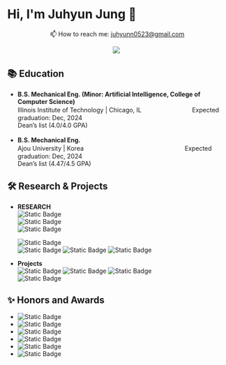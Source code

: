 # Hi, I'm Juhyun Jung 👋

<!--
<p align='center'>
   <a href="https://github-readme-stats.vercel.app/api?username=juhyunn0&show_icons=true&count_private=true"><img
           height=150
           src="https://github-readme-stats.vercel.app/api?username=juhyunn0&show_icons=true&count_private=true"/></a>
   <a href="https://github.com/juhyunn0/github-readme-stats"><img height=150
                                                                  src="https://github-readme-stats.vercel.app/api/top-langs/?username=juhyunn0&layout=compact"/></a>
</p>
-->

<p align='center'>
   📫 How to reach me: <a href='mailto:juhyunn0523@gmail.com'>juhyunn0523@gmail.com</a>
<p align='center'>
    <img
      src="https://img.shields.io/badge/juhyunn0523@gmail.com-D14836?style=for-the-badge&logo=gmail&logoColor=white"/>&nbsp
</p>

## 📚 Education 
<p style="line-height: 0.5;">

* **B.S. Mechanical Eng. (Minor: Artificial Intelligence, College of Computer Science)**  
Illinois Institute of Technology | Chicago, ILㅤㅤㅤㅤㅤㅤㅤㅤㅤExpected graduation: Dec, 2024  
Dean’s list (4.0/4.0 GPA)
<br><br>
* **B.S. Mechanical Eng.**  
Ajou University | KoreaㅤㅤㅤㅤㅤㅤㅤㅤㅤㅤㅤㅤㅤㅤㅤㅤㅤㅤExpected graduation: Dec, 2024  
Dean’s list (4.47/4.5 GPA)

</p>


## 🛠 Research & Projects  
* **RESEARCH**  
  <img alt="Static Badge" src="https://img.shields.io/badge/Computer_Vision_and_Multimedia_Laboratory_(CVM_Lab)_-Illinois_Institute_of_Technology_%7C_Chicago%2C_IL_May_2023_%E2%80%93_May_2024-blue">  
  <img alt="Static Badge" src="https://img.shields.io/badge/Advisor%3A_Dr._Yan_Yan-black"> <br>
  <img alt="Static Badge" src="https://img.shields.io/badge/In_the_CVM_lab%2C_I_conducted_a_research_project_focused_on_predicting_mouse_behavior_by_integrating_images_and_audio.-gray">

  <img alt="Static Badge" src="https://img.shields.io/badge/Multiscale_Bio%E2%80%93inspired_Technology_Laboratory_(MOST_Lab)-Ajou_University_%7C_Korea_%E3%85%A4%E3%85%A4_Jan_2022_%E2%80%93_June_2022-blue">  <br>
  <img alt="Static Badge" src="https://img.shields.io/badge/Advisor%3A_Dr._Je_%E2%80%93_sung_Koh-black">
  <img alt="Static Badge" src="https://img.shields.io/badge/Dielectric_Elastomer_Actuator_performance_project-gray">
  <img alt="Static Badge" src="https://img.shields.io/badge/In_MOST_lab%2C_I_did_a_research_project_related_to_DEA_performance_(Dielectric_Elastomer_Actuator)-gray">


* **Projects**  
  <img alt="Static Badge" src="https://img.shields.io/badge/Mapping_Chicago_Tax_Increment-Illinois_Institute_of_Technology_%7C_Chicago%2C_IL_%E3%85%A4%E3%85%A4%E3%85%A4%E3%85%A4_Jan_2024_%E2%80%93_May_2024-blue">
  <img alt="Static Badge" src="https://img.shields.io/badge/Automated_decision%E2%80%93making_system_of_scheduling-Illinois_Institute_of_Technology_%7C_Chicago_IL_%E3%85%A4%E3%85%A4%E3%85%A4%E3%85%A4_Jan_2023_%E2%80%93_April_2023-blue">
  <img alt="Static Badge" src="https://img.shields.io/badge/Autonomous_mobility_competition-Sep_2021_%E2%80%93_Dec_2021_-blue"><br>
  <img alt="Static Badge" src="https://img.shields.io/badge/System_Innovation_competition-Mar_2021_%E2%80%93_May_2021-blue">

## ✨ Honors and Awards  
* <img alt="Static Badge" src="https://img.shields.io/badge/Dean%E2%80%99s_list_in_Ajou_University_(2018%2C2021%2C2022)-green">
* <img alt="Static Badge" src="https://img.shields.io/badge/Dean%E2%80%99s_list_in_Iillnois_Institute_of_Technology_(2022%E2%80%932023)-green">
* <img alt="Static Badge" src="https://img.shields.io/badge/Mando_Autonomous_mobility_VLF(Vision_Lane_Following)_2nd_award_(2021)-green">
* <img alt="Static Badge" src="https://img.shields.io/badge/System_Innovation_Competition%2C_The_Korean_Society_of_Systems_Engineering%2C_3rd_award_(2021)-green">
* <img alt="Static Badge" src="https://img.shields.io/badge/Academic_Excellence_Scholarship_in_Ajou_University_(2018%2C2021%2C2022)-green">
* <img alt="Static Badge" src="https://img.shields.io/badge/Soldier_of_Valor_Award_from_Republic_of_Korea_Army_(2020)-green">


